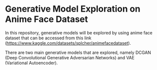 # Generative Model Exploration on Anime Face Dataset
In this repository, generative models will be explored by using anime face dataset that can be accessed from this link (https://www.kaggle.com/datasets/splcher/animefacedataset).

There are two main generative models that are explored, namely DCGAN (Deep Convolutional Generative Adversarian Networks) and VAE (Variational Autoencoder).